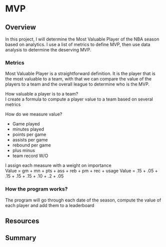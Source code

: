 # MVP

## Overview
In this project, I will determine the Most Valuable Player of the NBA season based on 
analytics. I use a list of metrics to define MVP, then use data analysis to determine the deserving MVP. 

### Metrics 
Most Valuable Player is a straightforward definition. It is the player that is the most valuable 
to a team, with that we can compare the value of the players to a team and the overall league to determine 
who is the MVP. 

How valuable a player is to a team? <br/>
I create a formula to compute a player value to a team based on several metrics

How do we measure value? <br/>
- Game played
- minutes played
- points per game
- assists per game
- rebound per game
- plus minus
- team record W/O

I assign each measure with a weight on importance <br/>
Value = gm + mn + pts + ass + reb + pm + rec + usage
Value = .15 + .05 + .15 + .15 + .15 + .10 + .2 + .05

### How the program works?
The program will go through each date of the season, compute the value of each player and 
add them to a leaderboard



## Resources

## Summary
